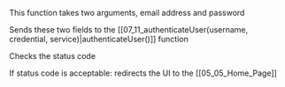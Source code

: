 This function takes two arguments, email address and password

Sends these two fields to the [[07_11_authenticateUser(username, credential, service)|authenticateUser()]] function

Checks the status code

If status code is acceptable: redirects the UI to the [[05_05_Home_Page]]
